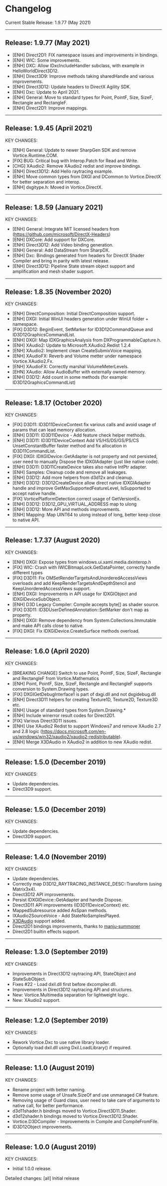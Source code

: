 # Changelog

Current Stable Release:    1.9.77 (May 2021)

-----------------------------------------------
Release:     1.9.77 (May 2021)
-----------------------------------------------
- [ENH] Direct2D1: FIX namespace issues and improvements in bindings.
- [ENH] WIC: Some improvements.
- [ENH] DXC: Allow IDxcIncludeHandler subclass, with example in HelloWorldDirect3D12.
- [ENH] Direct3D9: Improve methods taking sharedHandle and various improvements.
- [ENH] Direct3D12: Update headers to DirectX Agility SDK.
- [ENH] Dxc: Update to April 2021.
- [ENH] General: Move to standard types for Point, PointF, Size, SizeF, Rectangle and RectangleF.
- [ENH] Direct2D1: Improve mappings.

-----------------------------------------------
Release:     1.9.45 (April 2021)
-----------------------------------------------
KEY CHANGES:
- [ENH] General: Update to newer SharpGen SDK and remove Vortice.Runtime.COM.
- [FIX] BUG: Critical bug with Interop.Patch for Read and Write.
- [CHG] XAudio2: Remove XAudio2 redist and improve bindings.
- [ENH] Direct3D12: Add Hello raytracing example.
- [ENH] Move common types from DXGI and DCommon to Vortice.DirectX for better separation and interop.
- [ENH] dxgitype.h: Moved in Vortice.DirectX.

-----------------------------------------------
Release:     1.8.59 (January 2021)
-----------------------------------------------
KEY CHANGES:
- [ENH] General: Integrate MIT licensed headers from (https://github.com/microsoft/DirectX-Headers)
- [ENH] DXCore: Add support for DXCore.
- [ENH] Direct3D12: Add Video binding generation.
- [ENH] General: Add DataStream from SharpDX.
- [ENH] Dxc: Bindings generated from headers for DirectX Shader Compiler and bring in parity with latest release.
- [ENH] Direct3D12: Pipeline State stream object support and amplification and mesh shader support.

-----------------------------------------------
Release:     1.8.35 (November 2020)
-----------------------------------------------
KEY CHANGES:
- [ENH] DirectComposition: Initial DirectComposition support.
- [ENH] DXGI: Initial WinUI headers generation under WinUI folder + namespace.
- [FIX] D3D12: BeginEvent, SetMarker for ID3D12CommandQueue and ID3D12GraphicsCommandList.
- [ENH] DXGI: Map IDXGraphicsAnalysis from DXProgrammableCapture.h.
- [ENH] XAudio2: Update to Microsoft.XAudio2.Redist 1.2.4
- [ENH] XAudio2: Implement clean CreateSubmixVoice mapping.
- [ENH] XAudioFX: Reverb and Volume metter under namespace Vortice.XAudio2.Fx.
- [ENH] XAudioFX: Correctly marshal VolumeMeterLevels.
- [EHN] XAudio: Allow AudioBuffer with externally owned memory.
- [ENH] D3D12: Add count in some methods (for example: ID3D12GraphicsCommandList)

-----------------------------------------------
Release:     1.8.17 (October 2020)
-----------------------------------------------
KEY CHANGES:
- [FIX] D3D11: ID3D11DeviceContext fix various calls and avoid usage of params that can lead memory allocation.
- [ENH] D3D11: ID3D11Device - Add feature check helper methods.
- [ENH] D3D11: ID3D11DeviceContext Add VS/HS/DS/GS/PS/CS UnsetConstantBuffer faster method and fix allocation in ID3D11CommandList.
- [FIX] DXGI: IDXGIDevice::GetAdapter is not property and not persisted, user need to manually Dispose the IDXGIAdapter (just like native code).
- [ENH] D3D11: D3D11CreateDevice takes also native IntPtr adapter.
- [ENH] Samples: Cleanup code and remove all leakages.
- [ENH] D3D12: Add more helpers from d3d12x and cleanup.
- [ENH] D3D12: D3D12CreateDevice allow direct native IDXGIAdapter handle and improve GetMaxSupportedFeatureLevel, IsSupported to accept native handle.
- [FIX] VorticePlatformDetection correct usage of GetVersionEx.
- [ENH] D3D12: D3D12_GPU_VIRTUAL_ADDRESS map to ulong
- [ENH] D3D12: More API and methods improvements.
- [ENH] Mapping: Map UINT64 to ulong instead of long, better keep close to native API.

-----------------------------------------------
Release:     1.7.37 (August 2020)
-----------------------------------------------
KEY CHANGES:
- [ENH] DXGI: Expose types from windows.ui.xaml.media.dxinterop.h
- [FIX] WIC: Crash with IWICBitmapLock.GetDataPointer, correctly handle different types
- [FIX] D3D11: Fix OMSetRenderTargetsAndUnorderedAccessViews overloads and add KeepRenderTargetsAndDepthStencil and KeepUnorderedAccessViews support.
- [ENH] DXGI: Improvements in API usage for IDXGIObject and IDXGIDeviceSubObject.
- [ENH] D3D Legacy Compiler: Compile accepts byte[] as shader source.
- [FIX] D3D11: ID3DUserDefinedAnnotation::SetMarker don't map as property.
- [ENH] DXGI: Remove dependency from System.Collections.Immutable and make API calls close to native.
- [FIX] DXGI: Fix IDXGIDevice.CreateSurface methods overload.

-----------------------------------------------
Release:     1.6.0 (April 2020)
-----------------------------------------------
KEY CHANGES:
- [BREAKING CHANGE] Switch to use Point, PointF, Size, SizeF, Rectangle and RectangleF from Vortice.Mathematics
- [ENH] Point, PointF, Size, SizeF, Rectangle and RectangleF supports conversion to System.Drawing types.
- [FIX] DXGIGetDebugInterface1 is part of dxgi.dll and not dxgidebug.dll
- [ENH] Direct3D11 helpers for creating Texture1D, Texture2D, Texture3D etc.
- [ENH] Usage of standard types from System.Drawing.*
- [ENH] Include winerror result codes for Direct2D1.
- [FIX] Various Direct3D11 issues.
- [ENH] Use XAudio2 Redist to support Windows7 and remove XAudio 2.7 and 2.8 logic (https://docs.microsoft.com/en-us/windows/win32/xaudio2/xaudio2-redistributable).
- [ENH] Merge X3DAudio in XAudio2 in addition to new XAudio redist.

-----------------------------------------------
Release:     1.5.0 (December 2019)
-----------------------------------------------
KEY CHANGES:
- Update dependencies.
- Direct3D9 support.

-----------------------------------------------
Release:     1.5.0 (December 2019)
-----------------------------------------------
KEY CHANGES:
- Update dependencies.
- Direct3D9 support.

-----------------------------------------------
Release:     1.4.0 (November 2019)
-----------------------------------------------
KEY CHANGES:
- Update dependencies.
- Correctly map D3D12_RAYTRACING_INSTANCE_DESC::Transform (using Matrix3x4).
- Direct3D12 API improvements.
- Persist IDXGIDevice::GetAdapter and handle Dispose.
- Direct3D11 API improvements (ID3D11DeviceContext) etc.
- MappedSubresource added AsSpan methods.
- IXAudio2SourceVoice - Add StateNoSamplesPlayed.
- [X3DAudio](https://docs.microsoft.com/it-it/windows/win32/xaudio2/x3daudio) support added.
- Direct2D1 bindings improvements, thanks to [manju-summoner](https://github.com/manju-summoner)
- Direct2D1 builtin effects support.

-----------------------------------------------
Release:     1.3.0 (September 2019)
-----------------------------------------------
KEY CHANGES:
- Improvements in Direct3D12 raytracing API, StateObject and StateSubObject.
- Fixes #22 - Load dxil.dll first before dxcompiler.dll.
- Improvements in Direct3D12 raytracing API and structures.
- New: Vortice.Multimedia separation for lightweight logic.
- New: XAudio2 support.

-----------------------------------------------
Release:     1.2.0 (September 2019)
-----------------------------------------------
KEY CHANGES:
- Rework Vortice.Dxc to use native library loader.
- Optionally load dxil.dll using Dxil.LoadLibrary() if required.

-----------------------------------------------
Release:     1.1.0 (August 2019)
-----------------------------------------------
KEY CHANGES:
 - Rename project with better naming.
 - Remove some usage of Unsafe.SizeOf and use unmanaged C# feature.
 - Removing usage of Guard class, user need to take care of arguments to native call, for better performance. 
 - d3d11shader.h bindings moved to Vortice.Direct3D11.Shader.
 - d3d12shader.h bindings moved to Vortice.Direct3D12.Shader.
 - Vortice.D3DCompiler - Improvements in Compile and CompileFromFile.
 - ID3D12Object improvements.

-----------------------------------------------
Release:     1.0.0 (August 2019)
-----------------------------------------------
KEY CHANGES:
 - Initial 1.0.0 release.

Detailed changes:
[all] Initial release
